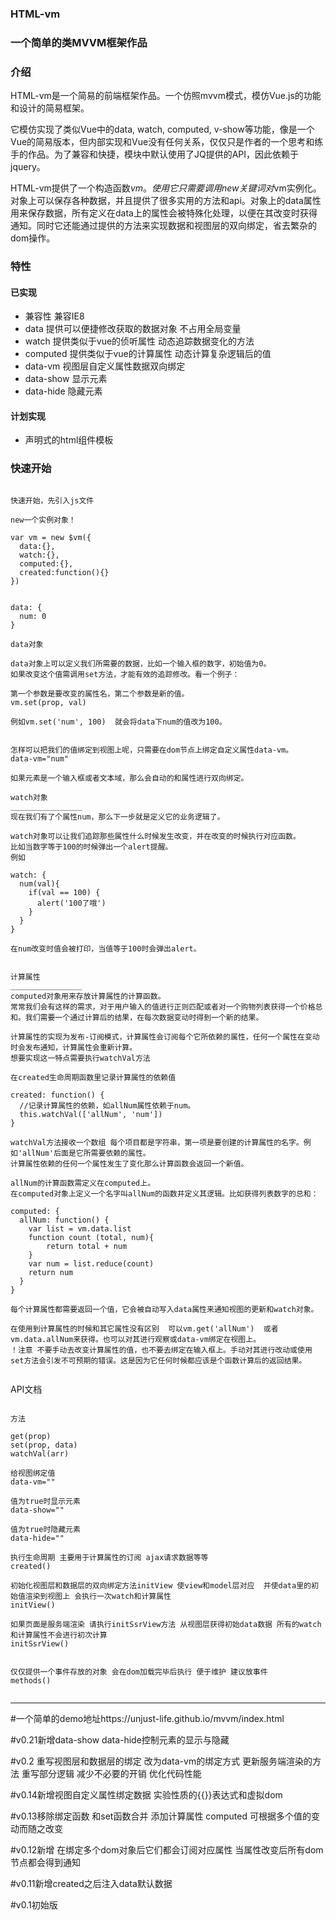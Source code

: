 ### HTML-vm

### 一个简单的类MVVM框架作品

### 介绍
HTML-vm是一个简易的前端框架作品。一个仿照mvvm模式，模仿Vue.js的功能和设计的简易框架。

它模仿实现了类似Vue中的data, watch, computed, v-show等功能，像是一个Vue的简易版本，但内部实现和Vue没有任何关系，仅仅只是作者的一个思考和练手的作品。为了兼容和快捷，模块中默认使用了JQ提供的API，因此依赖于jquery。

HTML-vm提供了一个构造函数$vm。使用它只需要调用new关键词对$vm实例化。对象上可以保存各种数据，并且提供了很多实用的方法和api。对象上的data属性用来保存数据，所有定义在data上的属性会被特殊化处理，以便在其改变时获得通知。同时它还能通过提供的方法来实现数据和视图层的双向绑定，省去繁杂的dom操作。

### 特性

#### 已实现

* 兼容性 兼容IE8
* data  提供可以便捷修改获取的数据对象 不占用全局变量
* watch 提供类似于vue的侦听属性  动态追踪数据变化的方法
* computed 提供类似于vue的计算属性  动态计算复杂逻辑后的值
* data-vm 视图层自定义属性数据双向绑定
* data-show 显示元素
* data-hide 隐藏元素

#### 计划实现

* 声明式的html组件模板

### 快速开始

<pre><code>
快速开始，先引入js文件

new一个实例对象！

var vm = new $vm({
  data:{},
  watch:{},
  computed:{},
  created:function(){}
})


data: {
  num: 0
}

data对象

data对象上可以定义我们所需要的数据，比如一个输入框的数字，初始值为0。
如果改变这个值需调用set方法，才能有效的追踪修改。看一个例子：

第一个参数是要改变的属性名，第二个参数是新的值。
vm.set(prop, val)

例如vm.set('num', 100)  就会将data下num的值改为100。


怎样可以把我们的值绑定到视图上呢，只需要在dom节点上绑定自定义属性data-vm。
data-vm="num"

如果元素是一个输入框或者文本域，那么会自动的和属性进行双向绑定。

watch对象
________________
现在我们有了个属性num，那么下一步就是定义它的业务逻辑了。

watch对象可以让我们追踪那些属性什么时候发生改变，并在改变的时候执行对应函数。
比如当数字等于100的时候弹出一个alert提醒。
例如

watch: {
  num(val){
    if(val == 100) {
      alert('100了哦')
    }
  }
}

在num改变时值会被打印，当值等于100时会弹出alert。


计算属性
________________
computed对象用来存放计算属性的计算函数。
常常我们会有这样的需求，对于用户输入的值进行正则匹配或者对一个购物列表获得一个价格总和。我们需要一个通过计算后的结果，在每次数据变动时得到一个新的结果。

计算属性的实现为发布-订阅模式，计算属性会订阅每个它所依赖的属性，任何一个属性在变动时会发布通知，计算属性会重新计算。
想要实现这一特点需要执行watchVal方法

在created生命周期函数里记录计算属性的依赖值

created: function() {
  //记录计算属性的依赖，如allNum属性依赖于num。
  this.watchVal(['allNum', 'num'])
}

watchVal方法接收一个数组 每个项目都是字符串，第一项是要创建的计算属性的名字。例如'allNum'后面是它所需要依赖的属性。
计算属性依赖的任何一个属性发生了变化那么计算函数会返回一个新值。

allNum的计算函数需定义在computed上。
在computed对象上定义一个名字叫allNum的函数并定义其逻辑。比如获得列表数字的总和：

computed: {
  allNum: function() {
    var list = vm.data.list
    function count (total, num){
        return total + num
    }
    var num = list.reduce(count)
    return num
  }
}

每个计算属性都需要返回一个值，它会被自动写入data属性来通知视图的更新和watch对象。

在使用到计算属性的时候和其它属性没有区别  可以vm.get('allNum')  或者vm.data.allNum来获得。也可以对其进行观察或data-vm绑定在视图上。
！注意 不要手动去改变计算属性的值，也不要去绑定在输入框上。手动对其进行改动或使用set方法会引发不可预期的错误。这是因为它任何时候都应该是个函数计算后的返回结果。

</code></pre>




API文档

<pre><code>
方法

get(prop)
set(prop, data)
watchVal(arr)

给视图绑定值
data-vm=""

值为true时显示元素
data-show=""

值为true时隐藏元素
data-hide=""

执行生命周期 主要用于计算属性的订阅 ajax请求数据等等
created()

初始化视图层和数据层的双向绑定方法initView 使view和model层对应  并使data里的初始值渲染到视图上 会执行一次watch和计算属性
initView() 

如果页面是服务端渲染 请执行initSsrView方法 从视图层获得初始data数据 所有的watch和计算属性不会进行初次计算
initSsrView()


仅仅提供一个事件存放的对象 会在dom加载完毕后执行 便于维护 建议放事件
methods()

</code></pre>


---
#一个简单的demo地址https://unjust-life.github.io/mvvm/index.html

#v0.21新增data-show data-hide控制元素的显示与隐藏

#v0.2 重写视图层和数据层的绑定 改为data-vm的绑定方式 更新服务端渲染的方法 重写部分逻辑 减少不必要的开销 优化代码性能

#v0.14新增视图自定义属性绑定数据  实验性质的{{}}表达式和虚拟dom

#v0.13移除绑定函数  和set函数合并  添加计算属性 computed 可根据多个值的变动而随之改变

#v0.12新增 在绑定多个dom对象后它们都会订阅对应属性 当属性改变后所有dom节点都会得到通知

#v0.11新增created之后注入data默认数据

#v0.1初始版
